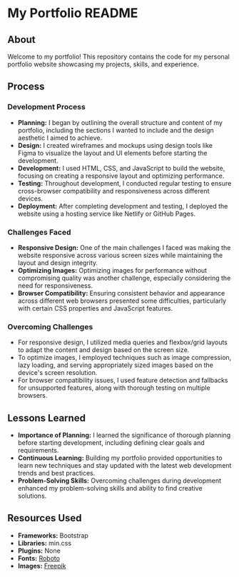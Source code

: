 # My Portfolio README

## About

Welcome to my portfolio! This repository contains the code for my personal portfolio website showcasing my projects, skills, and experience.

## Process

### Development Process
- **Planning:** I began by outlining the overall structure and content of my portfolio, including the sections I wanted to include and the design aesthetic I aimed to achieve.
- **Design:** I created wireframes and mockups using design tools like Figma to visualize the layout and UI elements before starting the development.
- **Development:** I used HTML, CSS, and JavaScript to build the website, focusing on creating a responsive layout and optimizing performance.
- **Testing:** Throughout development, I conducted regular testing to ensure cross-browser compatibility and responsiveness across different devices.
- **Deployment:** After completing development and testing, I deployed the website using a hosting service like Netlify or GitHub Pages.

### Challenges Faced
- **Responsive Design:** One of the main challenges I faced was making the website responsive across various screen sizes while maintaining the layout and design integrity.
- **Optimizing Images:** Optimizing images for performance without compromising quality was another challenge, especially considering the need for responsiveness.
- **Browser Compatibility:** Ensuring consistent behavior and appearance across different web browsers presented some difficulties, particularly with certain CSS properties and JavaScript features.

### Overcoming Challenges
- For responsive design, I utilized media queries and flexbox/grid layouts to adapt the content and design based on the screen size.
- To optimize images, I employed techniques such as image compression, lazy loading, and serving appropriately sized images based on the device's screen resolution.
- For browser compatibility issues, I used feature detection and fallbacks for unsupported features, along with thorough testing on multiple browsers.

## Lessons Learned
- **Importance of Planning:** I learned the significance of thorough planning before starting development, including defining clear goals and requirements.
- **Continuous Learning:** Building my portfolio provided opportunities to learn new techniques and stay updated with the latest web development trends and best practices.
- **Problem-Solving Skills:** Overcoming challenges during development enhanced my problem-solving skills and ability to find creative solutions.

## Resources Used
- **Frameworks:** Bootstrap
- **Libraries:** min.css
- **Plugins:** None
- **Fonts:** [Roboto]("https://fonts.googleapis.com/css2?family=Roboto:wght@400;500;600&display=swap)
- **Images:** [Freepik](https://www.freepik.com/)

